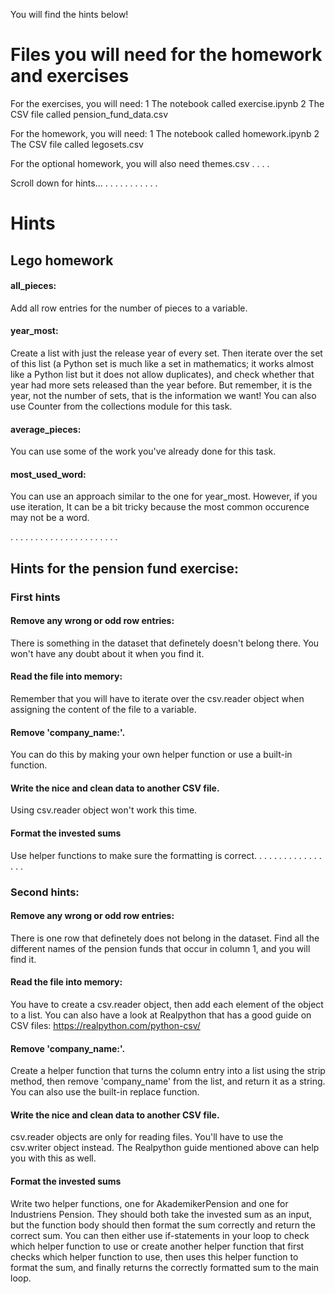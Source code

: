 You will find the hints below!

# Files you will need for the homework and exercises
For the exercises, you will need:
1 The notebook called exercise.ipynb
2 The CSV file called pension_fund_data.csv

For the homework, you will need:
1 The notebook called homework.ipynb
2 The CSV file called legosets.csv

For the optional homework, you will also need themes.csv
.
.
.
.

Scroll down for hints...
.
.
.
.
.
.
.
.
.
.
.


# Hints
## Lego homework
#### all_pieces:
Add all row entries for the number of pieces to a variable.

#### year_most:
Create a list with just the release year of every set. Then iterate over the set of this list (a Python set is much like a set in mathematics;  it works almost like a Python list but  it does not allow duplicates),  and check whether that year had more sets released than the year before.  But remember,  it is the year, not the number of sets, that is the information we want!
You can also use Counter from the collections module for this task.

#### average_pieces:
You can use some of the work you've already done for this task.

#### most_used_word:
You can use an approach similar to the one for year_most.  However, if you use iteration, It can be a bit tricky because the most common occurence may not be a word.

.
.
.
.
.
.
.
.
.
.
.
.
.
.
.
.
.
.
.
.
.
.

## Hints for the pension fund exercise:

### First hints

#### Remove any wrong or odd row entries:
There is something in the dataset that definetely doesn't belong there. You won't have any doubt about it when you find it.

#### Read the file into memory:
Remember that you will have to iterate over the csv.reader object when assigning the content of the file to a variable.

#### Remove 'company_name:'. 
You can do this by making your own helper function or use a built-in function.

#### Write the nice and clean data to another CSV file.
Using csv.reader object won't work this time.

#### Format the invested sums
Use helper functions to make sure the formatting is correct.
.
.
.
.
.
.
.
.
.
.
.
.
.
.
.
.
### Second hints:

#### Remove any wrong or odd row entries:
There is one row that definetely does not belong in the dataset. Find all the different names of the pension funds that occur in column 1, and you will find it.

#### Read the file into memory:
You have to create a csv.reader object, then add each element of the object to a list. You can also have a look at Realpython that has a good guide on CSV files: https://realpython.com/python-csv/

#### Remove 'company_name:'. 
Create a helper function that turns the column entry into a list using the strip method, then remove 'company_name' from the list, and return it as a string. You can also use the built-in replace function.

#### Write the nice and clean data to another CSV file.
csv.reader objects are only for reading files. You'll have to use the csv.writer object instead.  The Realpython guide mentioned above can help you with this as well.

#### Format the invested sums
Write two helper functions, one for AkademikerPension and one for Industriens Pension. They should both take the invested sum as an input, but the function body should then format the sum correctly and return the correct sum. You can then either use if-statements in your loop to check which helper function to use or create another helper function that first checks which helper function to use, then uses this helper function to format the sum, and finally returns the correctly formatted sum to the main loop. 
